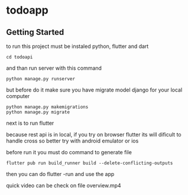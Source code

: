 # todoapp



## Getting Started

to run this project must be instaled python, flutter and dart

```
cd todoapi
```

and than run server with this command

```
python manage.py runserver
```

but before do it make sure you have migrate model django for your local computer
```
python manage.py makemigrations
python manage.py migrate
```

next is to run flutter

because rest api is in local, if you try on browser flutter its will dificult to handle cross so better try with android emulator or ios

before run it you must do command to generate file
```
flutter pub run build_runner build --delete-conflicting-outputs
```
then you can do flutter -run and use the app

quick video can be check on file overview.mp4
